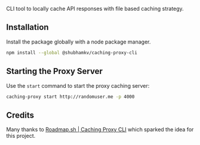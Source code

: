 
CLI tool to locally cache API responses with file based caching strategy.

## Installation

Install the package globally with a node package manager.

```bash
npm install --global @shubhamkv/caching-proxy-cli
```

## Starting the Proxy Server

Use the `start` command to start the proxy caching server:

```bash
caching-proxy start http://randomuser.me -p 4000
```

## Credits

Many thanks to [Roadmap.sh | Caching Proxy CLI](https://roadmap.sh/projects/caching-server)
which sparked the idea for this project.
